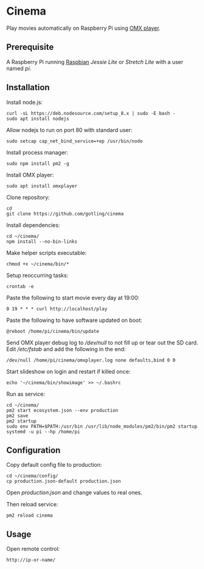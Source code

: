 # Cinema
Play movies automatically on Raspberry Pi using [OMX player](http://elinux.org/Omxplayer).

## Prerequisite

A Raspberry Pi running [Raspbian](https://www.raspberrypi.org/downloads/raspbian/) *Jessie Lite* or *Stretch Lite* with a user named *pi*.

## Installation

Install node.js:

    curl -sL https://deb.nodesource.com/setup_8.x | sudo -E bash -
    sudo apt install nodejs

Allow nodejs to run on port 80 with standard user:

    sudo setcap cap_net_bind_service=+ep /usr/bin/node

Install process manager:

    sudo npm install pm2 -g

Install OMX player:

    sudo apt install omxplayer

Clone repository:

    cd
    git clone https://github.com/gotling/cinema

Install dependencies:

    cd ~/cinema/
    npm install --no-bin-links

Make helper scripts executable:

    chmod +x ~/cinema/bin/*

Setup reoccurring tasks:

    crontab -e

Paste the following to start movie every day at 19:00:

    0 19 * * * curl http://localhost/play

Paste the following to have software updated on boot:

    @reboot /home/pi/cinema/bin/update

Send OMX player debug log to */dev/null* to not fill up or tear out the SD card. Edit */etc/fstab* and add the following in the end:

    /dev/null /home/pi/cinema/omxplayer.log none defaults,bind 0 0

Start slideshow on login and restart if killed once:

    echo '~/cinema/bin/showimage' >> ~/.bashrc

Run as service:

    cd ~/cinema/
    pm2 start ecosystem.json --env production
    pm2 save
    pm2 startup
    sudo env PATH=$PATH:/usr/bin /usr/lib/node_modules/pm2/bin/pm2 startup systemd -u pi --hp /home/pi

## Configuration

Copy default config file to production:

    cd ~/cinema/config/
    cp production.json-default production.json

Open *production.json* and change values to real ones.

Then reload service:

    pm2 reload cinema

## Usage

Open remote control:

    http://ip-or-name/
